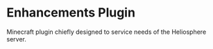 # Enhancements Plugin
Minecraft plugin chiefly designed to service needs of the Heliosphere server. 